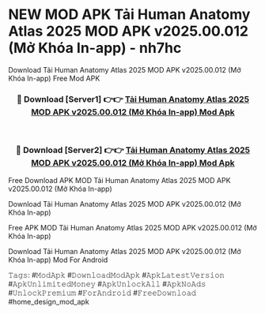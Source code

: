 # NEW MOD APK Tải Human Anatomy Atlas 2025 MOD APK v2025.00.012 (Mở Khóa In-app) - nh7hc
Download Tải Human Anatomy Atlas 2025 MOD APK v2025.00.012 (Mở Khóa In-app) Free Mod APK

<div align="center">
<h3>🔴 Download [Server1] 👉👉 <a href="https://apk-comot.site?title=Tải_Human_Anatomy_Atlas_2025_MOD_APK_v2025.00.012_(Mở_Khóa_In-app)">Tải Human Anatomy Atlas 2025 MOD APK v2025.00.012 (Mở Khóa In-app) Mod Apk</a></h3><br>

<h3>🔴 Download [Server2] 👉👉 <a href="https://apk-comot.site?title=Tải_Human_Anatomy_Atlas_2025_MOD_APK_v2025.00.012_(Mở_Khóa_In-app)">Tải Human Anatomy Atlas 2025 MOD APK v2025.00.012 (Mở Khóa In-app) Mod Apk</a></h3>
</div>


Free Download APK MOD Tải Human Anatomy Atlas 2025 MOD APK v2025.00.012 (Mở Khóa In-app)

Download Tải Human Anatomy Atlas 2025 MOD APK v2025.00.012 (Mở Khóa In-app) 

Free APK MOD Tải Human Anatomy Atlas 2025 MOD APK v2025.00.012 (Mở Khóa In-app) 

Download Tải Human Anatomy Atlas 2025 MOD APK v2025.00.012 (Mở Khóa In-app) Mod For Android

𝚃𝚊𝚐𝚜: #𝙼𝚘𝚍𝙰𝚙𝚔 #𝙳𝚘𝚠𝚗𝚕𝚘𝚊𝚍𝙼𝚘𝚍𝙰𝚙𝚔 #𝙰𝚙𝚔𝙻𝚊𝚝𝚎𝚜𝚝𝚅𝚎𝚛𝚜𝚒𝚘𝚗 #𝙰𝚙𝚔𝚄𝚗𝚕𝚒𝚖𝚒𝚝𝚎𝚍𝙼𝚘𝚗𝚎𝚢 #𝙰𝚙𝚔𝚄𝚗𝚕𝚘𝚌𝚔𝙰𝚕𝚕 #𝙰𝚙𝚔𝙽𝚘𝙰𝚍𝚜 #𝚄𝚗𝚕𝚘𝚌𝚔𝙿𝚛𝚎𝚖𝚒𝚞𝚖 #𝙵𝚘𝚛𝙰𝚗𝚍𝚛𝚘𝚒𝚍 #𝙵𝚛𝚎𝚎𝙳𝚘𝚠𝚗𝚕𝚘𝚊𝚍 #home_design_mod_apk